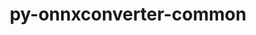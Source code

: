 ---
title: "py-onnxconverter-common"
layout: cache
categories: [package, develop]
meta: {"versions": ["1.9.0"], "compilers": ["apple-clang@=14.0.0", "apple-clang@=14.0.3", "gcc@=11.3.0", "gcc@=7.3.1"], "oss": ["amzn2", "ubuntu22.04", "ventura"], "platforms": ["darwin", "linux"], "targets": ["aarch64", "ivybridge", "x86_64_v3"], "stacks": ["ml-darwin-aarch64-mps", "ml-linux-x86_64-cpu", "ml-linux-x86_64-cuda", "ml-linux-x86_64-rocm", "root"], "num_specs": 48, "num_specs_by_stack": {"root": 48, "ml-darwin-aarch64-mps": 5, "ml-linux-x86_64-cpu": 5, "ml-linux-x86_64-rocm": 5, "ml-linux-x86_64-cuda": 5}}
spec_details: [{"hash": "uprtfeh6kohvi42c22za63us2yn2m3pl", "compiler": "apple-clang@=14.0.0", "versions": ["1.9.0"], "os": "ventura", "platform": "darwin", "target": "aarch64", "variants": ["build_system=python_pip"], "stacks": ["root", "ml-darwin-aarch64-mps"], "size": "-", "tarball": "https://binaries.spack.io/develop/build_cache/darwin-ventura-aarch64/apple-clang-14.0.0/py-onnxconverter-common-1.9.0/darwin-ventura-aarch64-apple-clang-14.0.0-py-onnxconverter-common-1.9.0-uprtfeh6kohvi42c22za63us2yn2m3pl.spack"}, {"hash": "bc2xc3lhqdmxcxgyx7kx4o7gkepjwcsk", "compiler": "apple-clang@=14.0.0", "versions": ["1.9.0"], "os": "ventura", "platform": "darwin", "target": "aarch64", "variants": ["build_system=python_pip"], "stacks": ["root"], "size": "-", "tarball": "https://binaries.spack.io/develop/build_cache/darwin-ventura-aarch64/apple-clang-14.0.0/py-onnxconverter-common-1.9.0/darwin-ventura-aarch64-apple-clang-14.0.0-py-onnxconverter-common-1.9.0-bc2xc3lhqdmxcxgyx7kx4o7gkepjwcsk.spack"}, {"hash": "lo4ouxfm2nuhnx5y7ars4ci3eo74eyry", "compiler": "apple-clang@=14.0.0", "versions": ["1.9.0"], "os": "ventura", "platform": "darwin", "target": "aarch64", "variants": ["build_system=python_pip"], "stacks": ["root"], "size": "-", "tarball": "https://binaries.spack.io/develop/build_cache/darwin-ventura-aarch64/apple-clang-14.0.0/py-onnxconverter-common-1.9.0/darwin-ventura-aarch64-apple-clang-14.0.0-py-onnxconverter-common-1.9.0-lo4ouxfm2nuhnx5y7ars4ci3eo74eyry.spack"}, {"hash": "pkw34dybowstf5n2dashvkqbeubh5hhg", "compiler": "apple-clang@=14.0.0", "versions": ["1.9.0"], "os": "ventura", "platform": "darwin", "target": "aarch64", "variants": ["build_system=python_pip"], "stacks": ["root"], "size": "-", "tarball": "https://binaries.spack.io/develop/build_cache/darwin-ventura-aarch64/apple-clang-14.0.0/py-onnxconverter-common-1.9.0/darwin-ventura-aarch64-apple-clang-14.0.0-py-onnxconverter-common-1.9.0-pkw34dybowstf5n2dashvkqbeubh5hhg.spack"}, {"hash": "fvmqsibbllmtxjmanumubaush45xx7pm", "compiler": "apple-clang@=14.0.0", "versions": ["1.9.0"], "os": "ventura", "platform": "darwin", "target": "aarch64", "variants": ["build_system=python_pip"], "stacks": ["root", "ml-darwin-aarch64-mps"], "size": "-", "tarball": "https://binaries.spack.io/develop/build_cache/darwin-ventura-aarch64/apple-clang-14.0.0/py-onnxconverter-common-1.9.0/darwin-ventura-aarch64-apple-clang-14.0.0-py-onnxconverter-common-1.9.0-fvmqsibbllmtxjmanumubaush45xx7pm.spack"}, {"hash": "mmdmk6ropvr4rqnjfcwm55yjotvszslt", "compiler": "apple-clang@=14.0.0", "versions": ["1.9.0"], "os": "ventura", "platform": "darwin", "target": "aarch64", "variants": ["build_system=python_pip"], "stacks": ["root", "ml-darwin-aarch64-mps"], "size": "-", "tarball": "https://binaries.spack.io/develop/build_cache/darwin-ventura-aarch64/apple-clang-14.0.0/py-onnxconverter-common-1.9.0/darwin-ventura-aarch64-apple-clang-14.0.0-py-onnxconverter-common-1.9.0-mmdmk6ropvr4rqnjfcwm55yjotvszslt.spack"}, {"hash": "c3sx2ktscfuh6qpzhphslsun62md6xwy", "compiler": "apple-clang@=14.0.0", "versions": ["1.9.0"], "os": "ventura", "platform": "darwin", "target": "aarch64", "variants": ["build_system=python_pip"], "stacks": ["root", "ml-darwin-aarch64-mps"], "size": "-", "tarball": "https://binaries.spack.io/develop/build_cache/darwin-ventura-aarch64/apple-clang-14.0.0/py-onnxconverter-common-1.9.0/darwin-ventura-aarch64-apple-clang-14.0.0-py-onnxconverter-common-1.9.0-c3sx2ktscfuh6qpzhphslsun62md6xwy.spack"}, {"hash": "hunuuafj4cjhcn5qr3mqlnhpbj5ruond", "compiler": "apple-clang@=14.0.0", "versions": ["1.9.0"], "os": "ventura", "platform": "darwin", "target": "aarch64", "variants": ["build_system=python_pip"], "stacks": ["root"], "size": "-", "tarball": "https://binaries.spack.io/develop/build_cache/darwin-ventura-aarch64/apple-clang-14.0.0/py-onnxconverter-common-1.9.0/darwin-ventura-aarch64-apple-clang-14.0.0-py-onnxconverter-common-1.9.0-hunuuafj4cjhcn5qr3mqlnhpbj5ruond.spack"}, {"hash": "uadfywc32xesnf4wbvlvzipbcoqmf73d", "compiler": "apple-clang@=14.0.0", "versions": ["1.9.0"], "os": "ventura", "platform": "darwin", "target": "aarch64", "variants": ["build_system=python_pip"], "stacks": ["root"], "size": "-", "tarball": "https://binaries.spack.io/develop/build_cache/darwin-ventura-aarch64/apple-clang-14.0.0/py-onnxconverter-common-1.9.0/darwin-ventura-aarch64-apple-clang-14.0.0-py-onnxconverter-common-1.9.0-uadfywc32xesnf4wbvlvzipbcoqmf73d.spack"}, {"hash": "hal7xthtd5vlru5dk2cptnovoprlilri", "compiler": "apple-clang@=14.0.0", "versions": ["1.9.0"], "os": "ventura", "platform": "darwin", "target": "aarch64", "variants": ["build_system=python_pip"], "stacks": ["root"], "size": "-", "tarball": "https://binaries.spack.io/develop/build_cache/darwin-ventura-aarch64/apple-clang-14.0.0/py-onnxconverter-common-1.9.0/darwin-ventura-aarch64-apple-clang-14.0.0-py-onnxconverter-common-1.9.0-hal7xthtd5vlru5dk2cptnovoprlilri.spack"}, {"hash": "zgi623elhgv7ll3jkray6fxk6f7uiodn", "compiler": "apple-clang@=14.0.0", "versions": ["1.9.0"], "os": "ventura", "platform": "darwin", "target": "aarch64", "variants": ["build_system=python_pip"], "stacks": ["root", "ml-darwin-aarch64-mps"], "size": "-", "tarball": "https://binaries.spack.io/develop/build_cache/darwin-ventura-aarch64/apple-clang-14.0.0/py-onnxconverter-common-1.9.0/darwin-ventura-aarch64-apple-clang-14.0.0-py-onnxconverter-common-1.9.0-zgi623elhgv7ll3jkray6fxk6f7uiodn.spack"}, {"hash": "xwwe4bl2cjbvdpgauw7v3t2npwgdz25a", "compiler": "apple-clang@=14.0.3", "versions": ["1.9.0"], "os": "ventura", "platform": "darwin", "target": "aarch64", "variants": ["build_system=python_pip"], "stacks": ["root"], "size": "-", "tarball": "https://binaries.spack.io/develop/build_cache/darwin-ventura-aarch64/apple-clang-14.0.3/py-onnxconverter-common-1.9.0/darwin-ventura-aarch64-apple-clang-14.0.3-py-onnxconverter-common-1.9.0-xwwe4bl2cjbvdpgauw7v3t2npwgdz25a.spack"}, {"hash": "jvpnc4jhxn52fmhwn24bni65rfunbh3r", "compiler": "apple-clang@=14.0.3", "versions": ["1.9.0"], "os": "ventura", "platform": "darwin", "target": "aarch64", "variants": ["build_system=python_pip"], "stacks": ["root"], "size": "-", "tarball": "https://binaries.spack.io/develop/build_cache/darwin-ventura-aarch64/apple-clang-14.0.3/py-onnxconverter-common-1.9.0/darwin-ventura-aarch64-apple-clang-14.0.3-py-onnxconverter-common-1.9.0-jvpnc4jhxn52fmhwn24bni65rfunbh3r.spack"}, {"hash": "xkvux2w4cnfv47sesshdab25r63rqqvy", "compiler": "apple-clang@=14.0.3", "versions": ["1.9.0"], "os": "ventura", "platform": "darwin", "target": "aarch64", "variants": ["build_system=python_pip"], "stacks": ["root"], "size": "-", "tarball": "https://binaries.spack.io/develop/build_cache/darwin-ventura-aarch64/apple-clang-14.0.3/py-onnxconverter-common-1.9.0/darwin-ventura-aarch64-apple-clang-14.0.3-py-onnxconverter-common-1.9.0-xkvux2w4cnfv47sesshdab25r63rqqvy.spack"}, {"hash": "jjfs66fzi4k6mfv3bcdym35kcintebmq", "compiler": "apple-clang@=14.0.3", "versions": ["1.9.0"], "os": "ventura", "platform": "darwin", "target": "aarch64", "variants": ["build_system=python_pip"], "stacks": ["root"], "size": "-", "tarball": "https://binaries.spack.io/develop/build_cache/darwin-ventura-aarch64/apple-clang-14.0.3/py-onnxconverter-common-1.9.0/darwin-ventura-aarch64-apple-clang-14.0.3-py-onnxconverter-common-1.9.0-jjfs66fzi4k6mfv3bcdym35kcintebmq.spack"}, {"hash": "vqfvg3sodd7cea6lnbbag3o7iwfcypvk", "compiler": "apple-clang@=14.0.3", "versions": ["1.9.0"], "os": "ventura", "platform": "darwin", "target": "aarch64", "variants": ["build_system=python_pip"], "stacks": ["root"], "size": "-", "tarball": "https://binaries.spack.io/develop/build_cache/darwin-ventura-aarch64/apple-clang-14.0.3/py-onnxconverter-common-1.9.0/darwin-ventura-aarch64-apple-clang-14.0.3-py-onnxconverter-common-1.9.0-vqfvg3sodd7cea6lnbbag3o7iwfcypvk.spack"}, {"hash": "lzuli22tgv5kyhg5ybf6ik4kxoheydry", "compiler": "apple-clang@=14.0.3", "versions": ["1.9.0"], "os": "ventura", "platform": "darwin", "target": "aarch64", "variants": ["build_system=python_pip"], "stacks": ["root"], "size": "-", "tarball": "https://binaries.spack.io/develop/build_cache/darwin-ventura-aarch64/apple-clang-14.0.3/py-onnxconverter-common-1.9.0/darwin-ventura-aarch64-apple-clang-14.0.3-py-onnxconverter-common-1.9.0-lzuli22tgv5kyhg5ybf6ik4kxoheydry.spack"}, {"hash": "o3efjikt5zwjoogit7jwu5bcywsh7nva", "compiler": "apple-clang@=14.0.3", "versions": ["1.9.0"], "os": "ventura", "platform": "darwin", "target": "aarch64", "variants": ["build_system=python_pip"], "stacks": ["root"], "size": "-", "tarball": "https://binaries.spack.io/develop/build_cache/darwin-ventura-aarch64/apple-clang-14.0.3/py-onnxconverter-common-1.9.0/darwin-ventura-aarch64-apple-clang-14.0.3-py-onnxconverter-common-1.9.0-o3efjikt5zwjoogit7jwu5bcywsh7nva.spack"}, {"hash": "trlqmpgmrj3xg6plkfwmhbwbwzkwigg6", "compiler": "apple-clang@=14.0.3", "versions": ["1.9.0"], "os": "ventura", "platform": "darwin", "target": "aarch64", "variants": ["build_system=python_pip"], "stacks": ["root"], "size": "-", "tarball": "https://binaries.spack.io/develop/build_cache/darwin-ventura-aarch64/apple-clang-14.0.3/py-onnxconverter-common-1.9.0/darwin-ventura-aarch64-apple-clang-14.0.3-py-onnxconverter-common-1.9.0-trlqmpgmrj3xg6plkfwmhbwbwzkwigg6.spack"}, {"hash": "lqnbqt4ap2vtzxdfjxxapjwtktvfgk5d", "compiler": "gcc@=7.3.1", "versions": ["1.9.0"], "os": "amzn2", "platform": "linux", "target": "ivybridge", "variants": ["build_system=python_pip"], "stacks": ["root"], "size": "-", "tarball": "https://binaries.spack.io/develop/build_cache/linux-amzn2-ivybridge/gcc-7.3.1/py-onnxconverter-common-1.9.0/linux-amzn2-ivybridge-gcc-7.3.1-py-onnxconverter-common-1.9.0-lqnbqt4ap2vtzxdfjxxapjwtktvfgk5d.spack"}, {"hash": "of6z4kj3aikfhdepw3o6axxaful47zhf", "compiler": "gcc@=7.3.1", "versions": ["1.9.0"], "os": "amzn2", "platform": "linux", "target": "ivybridge", "variants": ["build_system=python_pip"], "stacks": ["root"], "size": "-", "tarball": "https://binaries.spack.io/develop/build_cache/linux-amzn2-ivybridge/gcc-7.3.1/py-onnxconverter-common-1.9.0/linux-amzn2-ivybridge-gcc-7.3.1-py-onnxconverter-common-1.9.0-of6z4kj3aikfhdepw3o6axxaful47zhf.spack"}, {"hash": "lvmr75moguaocv5brxji2g3u6f6feat7", "compiler": "gcc@=7.3.1", "versions": ["1.9.0"], "os": "amzn2", "platform": "linux", "target": "ivybridge", "variants": ["build_system=python_pip"], "stacks": ["root"], "size": "-", "tarball": "https://binaries.spack.io/develop/build_cache/linux-amzn2-ivybridge/gcc-7.3.1/py-onnxconverter-common-1.9.0/linux-amzn2-ivybridge-gcc-7.3.1-py-onnxconverter-common-1.9.0-lvmr75moguaocv5brxji2g3u6f6feat7.spack"}, {"hash": "dd7tnzrdmq7zklax3r2kefjsd7znyrzi", "compiler": "gcc@=7.3.1", "versions": ["1.9.0"], "os": "amzn2", "platform": "linux", "target": "x86_64_v3", "variants": [], "stacks": ["root"], "size": "-", "tarball": "https://binaries.spack.io/develop/build_cache/linux-amzn2-x86_64_v3/gcc-7.3.1/py-onnxconverter-common-1.9.0/linux-amzn2-x86_64_v3-gcc-7.3.1-py-onnxconverter-common-1.9.0-dd7tnzrdmq7zklax3r2kefjsd7znyrzi.spack"}, {"hash": "ehortptu6hiptyr47o42tjjcol6g3uky", "compiler": "gcc@=7.3.1", "versions": ["1.9.0"], "os": "amzn2", "platform": "linux", "target": "x86_64_v3", "variants": [], "stacks": ["root"], "size": "-", "tarball": "https://binaries.spack.io/develop/build_cache/linux-amzn2-x86_64_v3/gcc-7.3.1/py-onnxconverter-common-1.9.0/linux-amzn2-x86_64_v3-gcc-7.3.1-py-onnxconverter-common-1.9.0-ehortptu6hiptyr47o42tjjcol6g3uky.spack"}, {"hash": "dfvuiq2kiddlyhtvhij7qoytqbxez46g", "compiler": "gcc@=7.3.1", "versions": ["1.9.0"], "os": "amzn2", "platform": "linux", "target": "x86_64_v3", "variants": ["build_system=python_pip"], "stacks": ["root"], "size": "-", "tarball": "https://binaries.spack.io/develop/build_cache/linux-amzn2-x86_64_v3/gcc-7.3.1/py-onnxconverter-common-1.9.0/linux-amzn2-x86_64_v3-gcc-7.3.1-py-onnxconverter-common-1.9.0-dfvuiq2kiddlyhtvhij7qoytqbxez46g.spack"}, {"hash": "p44gjjzesrygpiwaklx3wigztapga4xr", "compiler": "gcc@=7.3.1", "versions": ["1.9.0"], "os": "amzn2", "platform": "linux", "target": "x86_64_v3", "variants": ["build_system=python_pip"], "stacks": ["root"], "size": "-", "tarball": "https://binaries.spack.io/develop/build_cache/linux-amzn2-x86_64_v3/gcc-7.3.1/py-onnxconverter-common-1.9.0/linux-amzn2-x86_64_v3-gcc-7.3.1-py-onnxconverter-common-1.9.0-p44gjjzesrygpiwaklx3wigztapga4xr.spack"}, {"hash": "3watahkzfrdj2v3fumof53gdrmp64wfn", "compiler": "gcc@=7.3.1", "versions": ["1.9.0"], "os": "amzn2", "platform": "linux", "target": "x86_64_v3", "variants": ["build_system=python_pip"], "stacks": ["root"], "size": "-", "tarball": "https://binaries.spack.io/develop/build_cache/linux-amzn2-x86_64_v3/gcc-7.3.1/py-onnxconverter-common-1.9.0/linux-amzn2-x86_64_v3-gcc-7.3.1-py-onnxconverter-common-1.9.0-3watahkzfrdj2v3fumof53gdrmp64wfn.spack"}, {"hash": "4fgrillcglhsudc5fbp4rhvjoucjkkn3", "compiler": "gcc@=7.3.1", "versions": ["1.9.0"], "os": "amzn2", "platform": "linux", "target": "x86_64_v3", "variants": ["build_system=python_pip"], "stacks": ["root"], "size": "-", "tarball": "https://binaries.spack.io/develop/build_cache/linux-amzn2-x86_64_v3/gcc-7.3.1/py-onnxconverter-common-1.9.0/linux-amzn2-x86_64_v3-gcc-7.3.1-py-onnxconverter-common-1.9.0-4fgrillcglhsudc5fbp4rhvjoucjkkn3.spack"}, {"hash": "fywggxtjblch26jdevj6eta7qv5k27qy", "compiler": "gcc@=7.3.1", "versions": ["1.9.0"], "os": "amzn2", "platform": "linux", "target": "x86_64_v3", "variants": ["build_system=python_pip"], "stacks": ["root"], "size": "-", "tarball": "https://binaries.spack.io/develop/build_cache/linux-amzn2-x86_64_v3/gcc-7.3.1/py-onnxconverter-common-1.9.0/linux-amzn2-x86_64_v3-gcc-7.3.1-py-onnxconverter-common-1.9.0-fywggxtjblch26jdevj6eta7qv5k27qy.spack"}, {"hash": "vjfmxn3ef72ufwk34egnmro3fpxp3vgz", "compiler": "gcc@=7.3.1", "versions": ["1.9.0"], "os": "amzn2", "platform": "linux", "target": "x86_64_v3", "variants": ["build_system=python_pip"], "stacks": ["root"], "size": "-", "tarball": "https://binaries.spack.io/develop/build_cache/linux-amzn2-x86_64_v3/gcc-7.3.1/py-onnxconverter-common-1.9.0/linux-amzn2-x86_64_v3-gcc-7.3.1-py-onnxconverter-common-1.9.0-vjfmxn3ef72ufwk34egnmro3fpxp3vgz.spack"}, {"hash": "vjjie7mi6pw5pfzoiyjmketx3ysaajc7", "compiler": "gcc@=11.3.0", "versions": ["1.9.0"], "os": "ubuntu22.04", "platform": "linux", "target": "x86_64_v3", "variants": ["build_system=python_pip"], "stacks": ["root"], "size": "-", "tarball": "https://binaries.spack.io/develop/build_cache/linux-ubuntu22.04-x86_64_v3/gcc-11.3.0/py-onnxconverter-common-1.9.0/linux-ubuntu22.04-x86_64_v3-gcc-11.3.0-py-onnxconverter-common-1.9.0-vjjie7mi6pw5pfzoiyjmketx3ysaajc7.spack"}, {"hash": "mdh5dkmee7k2l2s6c34nuvvz326uyoht", "compiler": "gcc@=11.3.0", "versions": ["1.9.0"], "os": "ubuntu22.04", "platform": "linux", "target": "x86_64_v3", "variants": ["build_system=python_pip"], "stacks": ["root"], "size": "-", "tarball": "https://binaries.spack.io/develop/build_cache/linux-ubuntu22.04-x86_64_v3/gcc-11.3.0/py-onnxconverter-common-1.9.0/linux-ubuntu22.04-x86_64_v3-gcc-11.3.0-py-onnxconverter-common-1.9.0-mdh5dkmee7k2l2s6c34nuvvz326uyoht.spack"}, {"hash": "cnplunxzfptu2dva3sccryuhyghl77lh", "compiler": "gcc@=11.3.0", "versions": ["1.9.0"], "os": "ubuntu22.04", "platform": "linux", "target": "x86_64_v3", "variants": ["build_system=python_pip"], "stacks": ["ml-linux-x86_64-cpu", "root", "ml-linux-x86_64-rocm", "ml-linux-x86_64-cuda"], "size": "-", "tarball": "https://binaries.spack.io/develop/build_cache/linux-ubuntu22.04-x86_64_v3/gcc-11.3.0/py-onnxconverter-common-1.9.0/linux-ubuntu22.04-x86_64_v3-gcc-11.3.0-py-onnxconverter-common-1.9.0-cnplunxzfptu2dva3sccryuhyghl77lh.spack"}, {"hash": "3deoulgnrsg67whdt36fcm4vzr5oy656", "compiler": "gcc@=11.3.0", "versions": ["1.9.0"], "os": "ubuntu22.04", "platform": "linux", "target": "x86_64_v3", "variants": ["build_system=python_pip"], "stacks": ["ml-linux-x86_64-cpu", "root", "ml-linux-x86_64-rocm", "ml-linux-x86_64-cuda"], "size": "-", "tarball": "https://binaries.spack.io/develop/build_cache/linux-ubuntu22.04-x86_64_v3/gcc-11.3.0/py-onnxconverter-common-1.9.0/linux-ubuntu22.04-x86_64_v3-gcc-11.3.0-py-onnxconverter-common-1.9.0-3deoulgnrsg67whdt36fcm4vzr5oy656.spack"}, {"hash": "f76w2qdakt3ht2bo4bx6tp7km5i3jubi", "compiler": "gcc@=11.3.0", "versions": ["1.9.0"], "os": "ubuntu22.04", "platform": "linux", "target": "x86_64_v3", "variants": ["build_system=python_pip"], "stacks": ["ml-linux-x86_64-cpu", "root", "ml-linux-x86_64-rocm", "ml-linux-x86_64-cuda"], "size": "-", "tarball": "https://binaries.spack.io/develop/build_cache/linux-ubuntu22.04-x86_64_v3/gcc-11.3.0/py-onnxconverter-common-1.9.0/linux-ubuntu22.04-x86_64_v3-gcc-11.3.0-py-onnxconverter-common-1.9.0-f76w2qdakt3ht2bo4bx6tp7km5i3jubi.spack"}, {"hash": "hn2chdtsmf7azmjwrocb6ungi5qxhe3u", "compiler": "gcc@=11.3.0", "versions": ["1.9.0"], "os": "ubuntu22.04", "platform": "linux", "target": "x86_64_v3", "variants": ["build_system=python_pip"], "stacks": ["root"], "size": "-", "tarball": "https://binaries.spack.io/develop/build_cache/linux-ubuntu22.04-x86_64_v3/gcc-11.3.0/py-onnxconverter-common-1.9.0/linux-ubuntu22.04-x86_64_v3-gcc-11.3.0-py-onnxconverter-common-1.9.0-hn2chdtsmf7azmjwrocb6ungi5qxhe3u.spack"}, {"hash": "mn3zxc665futy5plgtwpy5f6yz2bpyui", "compiler": "gcc@=11.3.0", "versions": ["1.9.0"], "os": "ubuntu22.04", "platform": "linux", "target": "x86_64_v3", "variants": ["build_system=python_pip"], "stacks": ["root"], "size": "-", "tarball": "https://binaries.spack.io/develop/build_cache/linux-ubuntu22.04-x86_64_v3/gcc-11.3.0/py-onnxconverter-common-1.9.0/linux-ubuntu22.04-x86_64_v3-gcc-11.3.0-py-onnxconverter-common-1.9.0-mn3zxc665futy5plgtwpy5f6yz2bpyui.spack"}, {"hash": "5rma4tmhd7jtlodqaxx7zfcrczx3npcc", "compiler": "gcc@=11.3.0", "versions": ["1.9.0"], "os": "ubuntu22.04", "platform": "linux", "target": "x86_64_v3", "variants": ["build_system=python_pip"], "stacks": ["root"], "size": "-", "tarball": "https://binaries.spack.io/develop/build_cache/linux-ubuntu22.04-x86_64_v3/gcc-11.3.0/py-onnxconverter-common-1.9.0/linux-ubuntu22.04-x86_64_v3-gcc-11.3.0-py-onnxconverter-common-1.9.0-5rma4tmhd7jtlodqaxx7zfcrczx3npcc.spack"}, {"hash": "aoqwh3jvstteec64admd5uc3lsbztq33", "compiler": "gcc@=11.3.0", "versions": ["1.9.0"], "os": "ubuntu22.04", "platform": "linux", "target": "x86_64_v3", "variants": ["build_system=python_pip"], "stacks": ["root"], "size": "-", "tarball": "https://binaries.spack.io/develop/build_cache/linux-ubuntu22.04-x86_64_v3/gcc-11.3.0/py-onnxconverter-common-1.9.0/linux-ubuntu22.04-x86_64_v3-gcc-11.3.0-py-onnxconverter-common-1.9.0-aoqwh3jvstteec64admd5uc3lsbztq33.spack"}, {"hash": "tlvb5ioxnkneds6bdmjy4y67opuem7pw", "compiler": "gcc@=11.3.0", "versions": ["1.9.0"], "os": "ubuntu22.04", "platform": "linux", "target": "x86_64_v3", "variants": ["build_system=python_pip"], "stacks": ["ml-linux-x86_64-cpu", "root", "ml-linux-x86_64-rocm", "ml-linux-x86_64-cuda"], "size": "-", "tarball": "https://binaries.spack.io/develop/build_cache/linux-ubuntu22.04-x86_64_v3/gcc-11.3.0/py-onnxconverter-common-1.9.0/linux-ubuntu22.04-x86_64_v3-gcc-11.3.0-py-onnxconverter-common-1.9.0-tlvb5ioxnkneds6bdmjy4y67opuem7pw.spack"}, {"hash": "lqk7chplmcqd4w7l45ho6vzx6lcxt65j", "compiler": "gcc@=11.3.0", "versions": ["1.9.0"], "os": "ubuntu22.04", "platform": "linux", "target": "x86_64_v3", "variants": ["build_system=python_pip"], "stacks": ["root"], "size": "-", "tarball": "https://binaries.spack.io/develop/build_cache/linux-ubuntu22.04-x86_64_v3/gcc-11.3.0/py-onnxconverter-common-1.9.0/linux-ubuntu22.04-x86_64_v3-gcc-11.3.0-py-onnxconverter-common-1.9.0-lqk7chplmcqd4w7l45ho6vzx6lcxt65j.spack"}, {"hash": "tijmcw4zwb2d3pi2deaeqa2jwbx5qa3j", "compiler": "gcc@=11.3.0", "versions": ["1.9.0"], "os": "ubuntu22.04", "platform": "linux", "target": "x86_64_v3", "variants": ["build_system=python_pip"], "stacks": ["root"], "size": "-", "tarball": "https://binaries.spack.io/develop/build_cache/linux-ubuntu22.04-x86_64_v3/gcc-11.3.0/py-onnxconverter-common-1.9.0/linux-ubuntu22.04-x86_64_v3-gcc-11.3.0-py-onnxconverter-common-1.9.0-tijmcw4zwb2d3pi2deaeqa2jwbx5qa3j.spack"}, {"hash": "ktvm6mewblobmde7jqxrukn2ja6pvnwe", "compiler": "gcc@=11.3.0", "versions": ["1.9.0"], "os": "ubuntu22.04", "platform": "linux", "target": "x86_64_v3", "variants": ["build_system=python_pip"], "stacks": ["root"], "size": "-", "tarball": "https://binaries.spack.io/develop/build_cache/linux-ubuntu22.04-x86_64_v3/gcc-11.3.0/py-onnxconverter-common-1.9.0/linux-ubuntu22.04-x86_64_v3-gcc-11.3.0-py-onnxconverter-common-1.9.0-ktvm6mewblobmde7jqxrukn2ja6pvnwe.spack"}, {"hash": "axcisj5h2ogqbz6p2jry55p53jb3upjq", "compiler": "gcc@=11.3.0", "versions": ["1.9.0"], "os": "ubuntu22.04", "platform": "linux", "target": "x86_64_v3", "variants": ["build_system=python_pip"], "stacks": ["root"], "size": "-", "tarball": "https://binaries.spack.io/develop/build_cache/linux-ubuntu22.04-x86_64_v3/gcc-11.3.0/py-onnxconverter-common-1.9.0/linux-ubuntu22.04-x86_64_v3-gcc-11.3.0-py-onnxconverter-common-1.9.0-axcisj5h2ogqbz6p2jry55p53jb3upjq.spack"}, {"hash": "2uoqmizq4a3sjnlskaonfqdsz2tryr4h", "compiler": "gcc@=11.3.0", "versions": ["1.9.0"], "os": "ubuntu22.04", "platform": "linux", "target": "x86_64_v3", "variants": ["build_system=python_pip"], "stacks": ["root"], "size": "-", "tarball": "https://binaries.spack.io/develop/build_cache/linux-ubuntu22.04-x86_64_v3/gcc-11.3.0/py-onnxconverter-common-1.9.0/linux-ubuntu22.04-x86_64_v3-gcc-11.3.0-py-onnxconverter-common-1.9.0-2uoqmizq4a3sjnlskaonfqdsz2tryr4h.spack"}, {"hash": "t5fvnyrn2rhbl27qv37qmqj573tpkkqg", "compiler": "gcc@=11.3.0", "versions": ["1.9.0"], "os": "ubuntu22.04", "platform": "linux", "target": "x86_64_v3", "variants": ["build_system=python_pip"], "stacks": ["root"], "size": "-", "tarball": "https://binaries.spack.io/develop/build_cache/linux-ubuntu22.04-x86_64_v3/gcc-11.3.0/py-onnxconverter-common-1.9.0/linux-ubuntu22.04-x86_64_v3-gcc-11.3.0-py-onnxconverter-common-1.9.0-t5fvnyrn2rhbl27qv37qmqj573tpkkqg.spack"}, {"hash": "jio3zplakdlulxfealougrv3lrazxay3", "compiler": "gcc@=11.3.0", "versions": ["1.9.0"], "os": "ubuntu22.04", "platform": "linux", "target": "x86_64_v3", "variants": ["build_system=python_pip"], "stacks": ["root"], "size": "-", "tarball": "https://binaries.spack.io/develop/build_cache/linux-ubuntu22.04-x86_64_v3/gcc-11.3.0/py-onnxconverter-common-1.9.0/linux-ubuntu22.04-x86_64_v3-gcc-11.3.0-py-onnxconverter-common-1.9.0-jio3zplakdlulxfealougrv3lrazxay3.spack"}, {"hash": "vc5cmsgdwqtdgqwr6gygfq7d543bv3md", "compiler": "gcc@=11.3.0", "versions": ["1.9.0"], "os": "ubuntu22.04", "platform": "linux", "target": "x86_64_v3", "variants": ["build_system=python_pip"], "stacks": ["ml-linux-x86_64-cpu", "root", "ml-linux-x86_64-rocm", "ml-linux-x86_64-cuda"], "size": "-", "tarball": "https://binaries.spack.io/develop/build_cache/linux-ubuntu22.04-x86_64_v3/gcc-11.3.0/py-onnxconverter-common-1.9.0/linux-ubuntu22.04-x86_64_v3-gcc-11.3.0-py-onnxconverter-common-1.9.0-vc5cmsgdwqtdgqwr6gygfq7d543bv3md.spack"}]
---